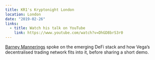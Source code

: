 ```yaml
---
title: KR1's Kryptonight London
location: London
date: "2019-02-26"
links:
  - title: Watch his talk on YouTube
    link: https://www.youtube.com/watch?v=DhGD8brS3r0
---
```


[Barney Mannerings](https://twitter.com/barnabee) spoke on the emerging DeFi stack and how Vega’s decentralised trading network fits into it, before sharing a short demo.
